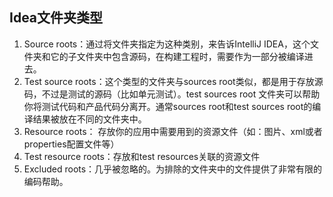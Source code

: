 ## Idea文件夹类型
1. Source roots：通过将文件夹指定为这种类别，来告诉IntelliJ IDEA，这个文件夹和它的子文件夹中包含源码，在构建工程时，需要作为一部分被编译进去。
2. Test source roots：这个类型的文件夹与sources root类似，都是用于存放源码，不过是测试的源码（比如单元测试）。test sources root 文件夹可以帮助你将测试代码和产品代码分离开。通常sources root和test sources root的编译结果被放在不同的文件夹中。
3. Resource roots： 存放你的应用中需要用到的资源文件（如：图片、xml或者properties配置文件等）
4. Test resource roots：存放和test resources关联的资源文件
5. Excluded roots：几乎被忽略的。为排除的文件夹中的文件提供了非常有限的编码帮助。
